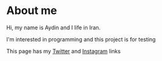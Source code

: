 # About me

Hi, my name is Aydin and I life in Iran.

I'm interested in programming and this project is for testing

This page has my [Twitter](https://twitter.com/aydin_lip) and [Instagram](https://instagram.com) links